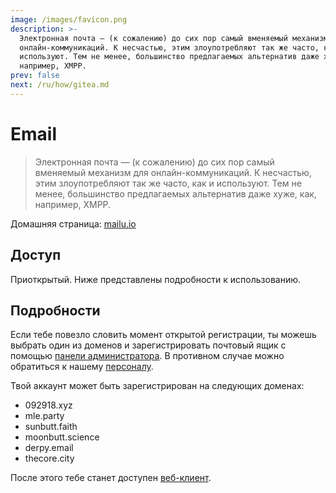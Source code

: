 ```yaml
---
image: /images/favicon.png
description: >-
  Электронная почта — (к сожалению) до сих пор самый вменяемый механизм для
  онлайн-коммуникаций. К несчастью, этим злоупотребляют так же часто, как и
  используют. Тем не менее, большинство предлагаемых альтернатив даже хуже, как, 
  например, XMPP.
prev: false
next: /ru/how/gitea.md
---
```


# Email

> Электронная почта — (к сожалению) до сих пор самый вменяемый механизм для онлайн-коммуникаций. К несчастью, этим злоупотребляют так же часто, как и используют. Тем не менее, большинство предлагаемых альтернатив даже хуже, как, например, XMPP.

Домашняя страница: [mailu.io](https://mailu.io)

## Доступ

Приоткрытый. Ниже представлены подробности к использованию.

## Подробности

Если тебе повезло словить момент открытой регистрации, ты можешь выбрать один из доменов и зарегистрировать почтовый ящик с помощью [панели администратора](https://mail.092918.xyz/admin). В противном случае можно обратиться к нашему [персоналу](/ru/who/#персонаn).

Твой аккаунт может быть зарегистрирован на следующих доменах:

- 092918.xyz
- mle.party
- sunbutt.faith
- moonbutt.science
- derpy.email
- thecore.city

После этого тебе станет доступен [веб-клиент](https://mail.092918.xyz/webmail).
